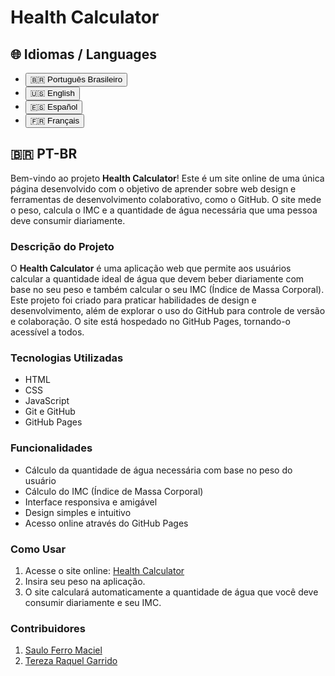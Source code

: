 # Health Calculator

## 🌐 Idiomas / Languages 

- <button onclick="toggleSection('pt-br')">🇧🇷 Português Brasileiro</button>
- <button onclick="toggleSection('english')">🇺🇸 English</button>
- <button onclick="toggleSection('espanol')">🇪🇸 Español</button>
- <button onclick="toggleSection('francais')">🇫🇷 Français</button>

<div id="pt-br" style="display:block;">

## 🇧🇷 PT-BR

Bem-vindo ao projeto **Health Calculator**! Este é um site online de uma única página desenvolvido com o objetivo de aprender sobre web design e ferramentas de desenvolvimento colaborativo, como o GitHub. O site mede o peso, calcula o IMC e a quantidade de água necessária que uma pessoa deve consumir diariamente.

### Descrição do Projeto

O **Health Calculator** é uma aplicação web que permite aos usuários calcular a quantidade ideal de água que devem beber diariamente com base no seu peso e também calcular o seu IMC (Índice de Massa Corporal). Este projeto foi criado para praticar habilidades de design e desenvolvimento, além de explorar o uso do GitHub para controle de versão e colaboração. O site está hospedado no GitHub Pages, tornando-o acessível a todos.

### Tecnologias Utilizadas

- HTML
- CSS
- JavaScript
- Git e GitHub
- GitHub Pages

### Funcionalidades

- Cálculo da quantidade de água necessária com base no peso do usuário
- Cálculo do IMC (Índice de Massa Corporal)
- Interface responsiva e amigável
- Design simples e intuitivo
- Acesso online através do GitHub Pages

### Como Usar

1. Acesse o site online: [Health Calculator](https://seu-usuario.github.io/health-calculator/)
2. Insira seu peso na aplicação.
3. O site calculará automaticamente a quantidade de água que você deve consumir diariamente e seu IMC.

### Contribuidores

1. [Saulo Ferro Maciel](https://br.linkedin.com/in/saulo-ferro-maciel-74b65a1b8)
2. [Tereza Raquel Garrido](https://br.linkedin.com/in/tereza-raquel-346b761a9)
</div>

<div id="english" style="display:none;">

## 🇺🇸 English

Welcome to the **Health Calculator** project! This is a single-page online site developed with the goal of learning about web design and collaborative development tools like GitHub. The site measures the weight, calculates the BMI and the amount of water a person should consume daily.

### Project Description

The **Health Calculator** is a web application that allows users to calculate the ideal amount of water they should drink daily based on their weight and also calculate their BMI (Body Mass Index). This project was created to practice design and development skills, as well as explore the use of GitHub for version control and collaboration. The site is hosted on GitHub Pages, making it accessible to everyone.

### Technologies Used

- HTML
- CSS
- JavaScript
- Git and GitHub
- GitHub Pages

### Features

- Calculation of the necessary amount of water based on user weight
- BMI (Body Mass Index) calculation
- Responsive and user-friendly interface
- Simple and intuitive design
- Online access through GitHub Pages

### How to Use

1. Access the online site: [Health Calculator](https://seu-usuario.github.io/health-calculator/)
2. Enter your weight in the application.
3. The site will automatically calculate the amount of water you should drink daily and your BMI.

### Contributors

1. [Saulo Ferro Maciel](https://linkedin.com/in/saulo-ferro-maciel-74b65a1b8)
2. [Tereza Raquel Garrido](https://linkedin.com/in/tereza-raquel-346b761a9)
</div>

<div id="espanol" style="display:none;">

## 🇪🇸 Español

¡Bienvenido al proyecto **Health Calculator**! Este es un sitio web de una sola página desarrollado con el objetivo de aprender sobre diseño web y herramientas de desarrollo colaborativo, como GitHub. El sitio mide el peso, calcula el IMC y la cantidad de agua que una persona debe consumir diariamente.

### Descripción del Proyecto

El **Health Calculator** es una aplicación web que permite a los usuarios calcular la cantidad ideal de agua que deben beber diariamente según su peso y también calcular su IMC (Índice de Masa Corporal). Este proyecto fue creado para practicar habilidades de diseño y desarrollo, además de explorar el uso de GitHub para el control de versiones y la colaboración. El sitio está alojado en GitHub Pages, lo que lo hace accesible para todos.

### Tecnologías Utilizadas

- HTML
- CSS
- JavaScript
- Git y GitHub
- GitHub Pages

### Funcionalidades

- Cálculo de la cantidad de agua necesaria según el peso del usuario
- Cálculo del IMC (Índice de Masa Corporal)
- Interfaz responsiva y amigable
- Diseño simple e intuitivo
- Acceso en línea a través de GitHub Pages

### Cómo Usar

1. Accede al sitio en línea: [Health Calculator](https://seu-usuario.github.io/health-calculator/)
2. Ingresa tu peso en la aplicación.
3. El sitio calculará automáticamente la cantidad de agua que debes consumir diariamente y tu IMC.

### Contribuyentes

1. [Saulo Ferro Maciel](https://linkedin.com/in/saulo-ferro-maciel-74b65a1b8)
2. [Tereza Raquel Garrido](https://linkedin.com/in/tereza-raquel-346b761a9)
</div>

<script>
function toggleSection(id) {
    document.querySelectorAll('div[id]').forEach(div => div.style.display = 'none');
    document.getElementById(id).style.display = 'block';
}
</script>
